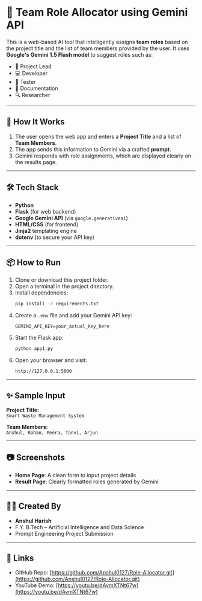 # 🧠 Team Role Allocator using Gemini API

This is a web-based AI tool that intelligently assigns **team roles** based on the project title and the list of team members provided by the user. It uses **Google's Gemini 1.5 Flash model** to suggest roles such as:

- 📌 Project Lead  
- 💻 Developer  
- 🧪 Tester  
- 📝 Documentation  
- 🔍 Researcher

---

## 🚀 How It Works

1. The user opens the web app and enters a **Project Title** and a list of **Team Members**.
2. The app sends this information to Gemini via a crafted **prompt**.
3. Gemini responds with role assignments, which are displayed clearly on the results page.

---

## 🛠️ Tech Stack

- **Python**
- **Flask** (for web backend)
- **Google Gemini API** (via `google.generativeai`)
- **HTML/CSS** (for frontend)
- **Jinja2** templating engine
- **dotenv** (to secure your API key)

---

## 📦 How to Run

1. Clone or download this project folder.
2. Open a terminal in the project directory.
3. Install dependencies:
   ```bash
   pip install -r requirements.txt
   ```
4. Create a `.env` file and add your Gemini API key:
   ```
   GEMINI_API_KEY=your_actual_key_here
   ```
5. Start the Flask app:
   ```bash
   python app1.py
   ```
6. Open your browser and visit:
   ```
   http://127.0.0.1:5000
   ```

---

## ✨ Sample Input

**Project Title:**  
`Smart Waste Management System`

**Team Members:**  
`Anshul, Rohan, Meera, Tanvi, Arjun`

---

## 📷 Screenshots

- **Home Page**: A clean form to input project details  
- **Result Page**: Clearly formatted roles generated by Gemini

---

## 👩‍💻 Created By

- **Anshul Harish**  
- F.Y. B.Tech – Artificial Intelligence and Data Science  
- Prompt Engineering Project Submission  

---

## 🔗 Links

- GitHub Repo: [https://github.com/Anshul0127/Role-Allocator.git](https://github.com/Anshul0127/Role-Allocator.git)  
- YouTube Demo: [https://youtu.be/dAvmXTNt67w](https://youtu.be/dAvmXTNt67w)  

